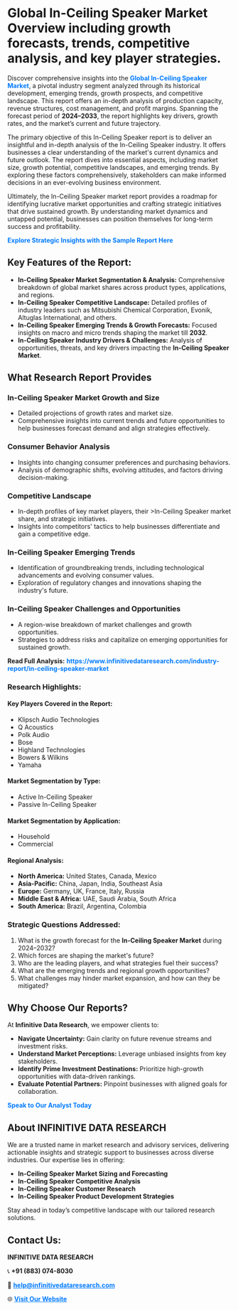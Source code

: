 <h1>Global In-Ceiling Speaker Market Overview including growth forecasts, trends, competitive analysis, and key player strategies.</h1>
<p>
Discover comprehensive insights into the 
<a href="https://www.infinitivedataresearch.com/industry-report/in-ceiling-speaker-market" rel="dofollow" style="color: #007BFF; text-decoration: none;"><strong>Global In-Ceiling Speaker Market</strong></a>, a pivotal industry segment analyzed through its historical development, emerging trends, growth prospects, and competitive landscape. This report offers an in-depth analysis of production capacity, revenue structures, cost management, and profit margins. Spanning the forecast period of <strong>2024–2033</strong>, the report highlights key drivers, growth rates, and the market’s current and future trajectory.
</p>
<p>
The primary objective of this In-Ceiling Speaker report is to deliver an insightful and in-depth analysis of the In-Ceiling Speaker industry. It offers businesses a clear understanding of the market's current dynamics and future outlook. The report dives into essential aspects, including market size, growth potential, competitive landscapes, and emerging trends. By exploring these factors comprehensively, stakeholders can make informed decisions in an ever-evolving business environment.
</p>
<p>
Ultimately, the In-Ceiling Speaker market report provides a roadmap for identifying lucrative market opportunities and crafting strategic initiatives that drive sustained growth. By understanding market dynamics and untapped potential, businesses can position themselves for long-term success and profitability.
</p>
<p>
<a href="https://www.infinitivedataresearch.com/request-sample/reportId=106551" style="color: #007BFF; text-decoration: none;"><strong>Explore Strategic Insights with the Sample Report Here</strong></a>
</p>

<h2>Key Features of the Report:</h2>
<ul>
<li><strong>In-Ceiling Speaker Market Segmentation & Analysis:</strong> Comprehensive breakdown of global market shares across product types, applications, and regions.</li>
<li><strong>In-Ceiling Speaker Competitive Landscape:</strong> Detailed profiles of industry leaders such as Mitsubishi Chemical Corporation, Evonik, Altuglas International, and others.</li>
<li><strong>In-Ceiling Speaker Emerging Trends & Growth Forecasts:</strong> Focused insights on macro and micro trends shaping the market till <strong>2032</strong>.</li>
<li><strong>In-Ceiling Speaker Industry Drivers & Challenges:</strong> Analysis of opportunities, threats, and key drivers impacting the <strong>In-Ceiling Speaker Market</strong>.</li>
</ul>

<h2>What Research Report Provides</h2>
<h3>In-Ceiling Speaker Market Growth and Size</h3>
<ul>
<li>Detailed projections of growth rates and market size.</li>
<li>Comprehensive insights into current trends and future opportunities to help businesses forecast demand and align strategies effectively.</li>
</ul>

<h3>Consumer Behavior Analysis</h3>
<ul>
<li>Insights into changing consumer preferences and purchasing behaviors.</li>
<li>Analysis of demographic shifts, evolving attitudes, and factors driving decision-making.</li>
</ul>

<h3>Competitive Landscape</h3>
<ul>
<li>In-depth profiles of key market players, their >In-Ceiling Speaker market share, and strategic initiatives.</li>
<li>Insights into competitors' tactics to help businesses differentiate and gain a competitive edge.</li>
</ul>

<h3>In-Ceiling Speaker Emerging Trends</h3>
<ul>
<li>Identification of groundbreaking trends, including technological advancements and evolving consumer values.</li>
<li>Exploration of regulatory changes and innovations shaping the industry's future.</li>
</ul>

<h3>In-Ceiling Speaker Challenges and Opportunities</h3>
<ul>
<li>A region-wise breakdown of market challenges and growth opportunities.</li>
<li>Strategies to address risks and capitalize on emerging opportunities for sustained growth.</li>
</ul>
<p><strong>Read Full Analysis:</strong> <a href="https://www.infinitivedataresearch.com/industry-report/in-ceiling-speaker-market" rel="dofollow" style="color: #007BFF; text-decoration: none;"><strong>https://www.infinitivedataresearch.com/industry-report/in-ceiling-speaker-market</strong></a></p>
<h3>Research Highlights:</h3>
<h4>Key Players Covered in the Report:</h4>
<ul><li>Klipsch Audio Technologies</li><li>Q Acoustics</li><li>Polk Audio</li><li>Bose</li><li>Highland Technologies</li><li>Bowers &amp; Wilkins</li><li>Yamaha</li></ul>
<h4>Market Segmentation by Type:</h4>
<ul><li>Active In-Ceiling Speaker</li><li>Passive In-Ceiling Speaker</li></ul>
<h4>Market Segmentation by Application:</h4>
<ul><li>Household</li><li>Commercial</li></ul>

<h4>Regional Analysis:</h4>
<ul>
<li><strong>North America:</strong> United States, Canada, Mexico</li>
<li><strong>Asia-Pacific:</strong> China, Japan, India, Southeast Asia</li>
<li><strong>Europe:</strong> Germany, UK, France, Italy, Russia</li>
<li><strong>Middle East & Africa:</strong> UAE, Saudi Arabia, South Africa</li>
<li><strong>South America:</strong> Brazil, Argentina, Colombia</li>
</ul>

<h3>Strategic Questions Addressed:</h3>
<ol>
<li>What is the growth forecast for the <strong>In-Ceiling Speaker Market</strong> during 2024–2032?</li>
<li>Which forces are shaping the market's future?</li>
<li>Who are the leading players, and what strategies fuel their success?</li>
<li>What are the emerging trends and regional growth opportunities?</li>
<li>What challenges may hinder market expansion, and how can they be mitigated?</li>
</ol>

<h2>Why Choose Our Reports?</h2>
<p>At <strong>Infinitive Data Research</strong>, we empower clients to:</p>
<ul>
<li><strong>Navigate Uncertainty:</strong> Gain clarity on future revenue streams and investment risks.</li>
<li><strong>Understand Market Perceptions:</strong> Leverage unbiased insights from key stakeholders.</li>
<li><strong>Identify Prime Investment Destinations:</strong> Prioritize high-growth opportunities with data-driven rankings.</li>
<li><strong>Evaluate Potential Partners:</strong> Pinpoint businesses with aligned goals for collaboration.</li>
</ul>
<p><a href="https://www.infinitivedataresearch.com/industry-report/in-ceiling-speaker-market" rel="dofollow" style="color: #007BFF; text-decoration: none;"><strong>Speak to Our Analyst Today</strong></a></p>

<h2>About INFINITIVE DATA RESEARCH</h2>
<p>We are a trusted name in market research and advisory services, delivering actionable insights and strategic support to businesses across diverse industries. Our expertise lies in offering:</p>
<ul>
<li><strong>In-Ceiling Speaker Market Sizing and Forecasting</strong></li>
<li><strong>In-Ceiling Speaker Competitive Analysis</strong></li>
<li><strong>In-Ceiling Speaker Customer Research</strong></li>
<li><strong>In-Ceiling Speaker Product Development Strategies</strong></li>
</ul>
<p>Stay ahead in today’s competitive landscape with our tailored research solutions.</p>

<h2>Contact Us:</h2>
<p><strong>INFINITIVE DATA RESEARCH</strong></p>
<p>📞 <strong>+91 (883) 074-8030</strong></p>
<p>📧 <strong><a href="mailto:help@infinitivedataresearch.com" style="color: #007BFF;">help@infinitivedataresearch.com</a></strong></p>
<p>🌐 <strong><a href="https://www.infinitivedataresearch.com" rel="dofollow" style="color: #007BFF;">Visit Our Website</a></strong></p>